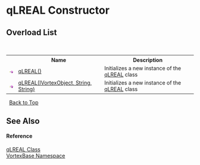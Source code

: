 # qLREAL Constructor 
 


## Overload List
&nbsp;<table><tr><th></th><th>Name</th><th>Description</th></tr><tr><td>![Public method](media/pubmethod.gif "Public method")</td><td><a href="M_VortexBase_qLREAL__ctor.md">qLREAL()</a></td><td>
Initializes a new instance of the <a href="T_VortexBase_qLREAL.md">qLREAL</a> class</td></tr><tr><td>![Public method](media/pubmethod.gif "Public method")</td><td><a href="M_VortexBase_qLREAL__ctor_1.md">qLREAL(IVortexObject, String, String)</a></td><td>
Initializes a new instance of the <a href="T_VortexBase_qLREAL.md">qLREAL</a> class</td></tr></table>&nbsp;
<a href="#qlreal-constructor">Back to Top</a>

## See Also


#### Reference
<a href="T_VortexBase_qLREAL.md">qLREAL Class</a><br /><a href="N_VortexBase.md">VortexBase Namespace</a><br />